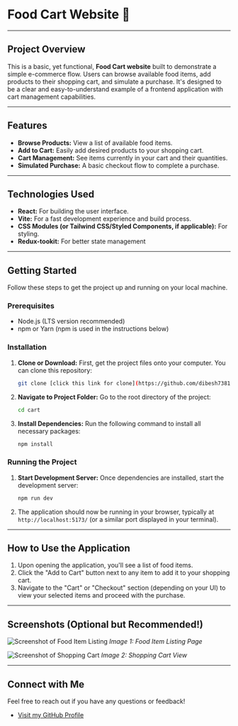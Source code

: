 # Food Cart Website 🛒

---

## Project Overview

This is a basic, yet functional, **Food Cart website** built to demonstrate a simple e-commerce flow. Users can browse available food items, add products to their shopping cart, and simulate a purchase. It's designed to be a clear and easy-to-understand example of a frontend application with cart management capabilities.

---

## Features

* **Browse Products:** View a list of available food items.
* **Add to Cart:** Easily add desired products to your shopping cart.
* **Cart Management:** See items currently in your cart and their quantities.
* **Simulated Purchase:** A basic checkout flow to complete a purchase.

---

## Technologies Used

* **React:** For building the user interface.
* **Vite:** For a fast development experience and build process.
* **CSS Modules (or Tailwind CSS/Styled Components, if applicable):** For styling.
* **Redux-tookit:** For better state management

---

## Getting Started

Follow these steps to get the project up and running on your local machine.

### Prerequisites

* Node.js (LTS version recommended)
* npm or Yarn (npm is used in the instructions below)

### Installation

1.  **Clone or Download:** First, get the project files onto your computer. You can clone this repository:
    ```bash
    git clone [click this link for clone](https://github.com/dibesh7381/FoodCart2)
    ```

2.  **Navigate to Project Folder:** Go to the root directory of the project:
    ```bash
    cd cart 
    ```

3.  **Install Dependencies:** Run the following command to install all necessary packages:
    ```bash
    npm install
    ```

### Running the Project

1.  **Start Development Server:** Once dependencies are installed, start the development server:
    ```bash
    npm run dev
    ```
2.  The application should now be running in your browser, typically at `http://localhost:5173/` (or a similar port displayed in your terminal).

---

## How to Use the Application

1.  Upon opening the application, you'll see a list of food items.
2.  Click the "Add to Cart" button next to any item to add it to your shopping cart.
3.  Navigate to the "Cart" or "Checkout" section (depending on your UI) to view your selected items and proceed with the purchase.

---

## Screenshots (Optional but Recommended!)

![Screenshot of Food Item Listing](assets/images/png/cart1.png)
*Image 1: Food Item Listing Page*

![Screenshot of Shopping Cart](link-to-your-image-2.png)
*Image 2: Shopping Cart View*

---

## Connect with Me

Feel free to reach out if you have any questions or feedback!

* [Visit my GitHub Profile](https://github.com/dibesh7381)

